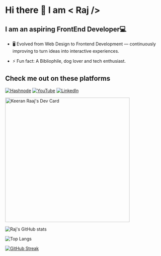 # Hi there 👋 I am < Raj />
## I am an aspiring FrontEnd Developer💻

- 🖥️ Evolved from Web Design to Frontend Development — continuously improving to turn ideas into interactive experiences.

- ⚡ Fun fact: A Bibliophile, dog lover and tech enthusiast.



## Check me out on these platforms

[![Hashnode](https://img.shields.io/badge/Hashnode-2962FF?style=for-the-badge&logo=hashnode&logoColor=white)](https://letslearn.hashnode.dev/) 
[![YouTube](https://img.shields.io/badge/YouTube-%23FF0000.svg?style=for-the-badge&logo=YouTube&logoColor=white)](https://www.youtube.com/channel/UCIwvSfnRVvB6NPApJZmLMeg) [![LinkedIn](https://img.shields.io/badge/linkedin-%230077B5.svg?style=for-the-badge&logo=linkedin&logoColor=white)](https://www.linkedin.com/in/raj-kiran-chaudhary-3443abbb/)





<a href="https://app.daily.dev/formyapp"><img src="https://api.daily.dev/devcards/dc80bb955c4f402ba8b8de6a878e2603.png?r=ep8" width="400" alt="Keeran Raaj's Dev Card"/></a>

![Raj's GitHub stats](https://github-readme-stats.vercel.app/api?username=rk-codeflow&show_icons=true&theme=radical&hide=stars&rank_icon=github)

![Top Langs](https://github-readme-stats.vercel.app/api/top-langs/?username=rk-codeflow&theme=radical&langs_count=6&layout=donut)

[![GitHub Streak](https://github-readme-streak-stats.herokuapp.com/?user=rk-codeflow)](https://www.linkedin.com/in/raj-kiran-chaudhary-3443abbb/)


